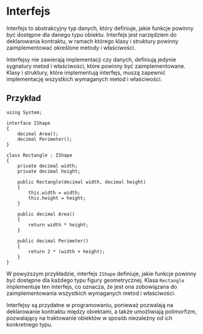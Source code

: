 # Interfejs 

Interfejs to abstrakcyjny typ danych, który definiuje, jakie funkcje powinny być dostępne dla danego typu obiektu. Interfejs jest narzędziem do deklarowania kontraktu, w ramach którego klasy i struktury powinny zaimplementować określone metody i właściwości.

Interfejsy nie zawierają implementacji czy danych, definiują jedynie sygnatury metod i właściwości, które powinny być zaimplementowane. Klasy i struktury, które implementują interfejs, muszą zapewnić implementację wszystkich wymaganych metod i właściwości.

## Przykład

```
using System;

interface IShape
{
    decimal Area();
    decimal Perimeter();
}

class Rectangle : IShape
{
    private decimal width;
    private decimal height;

    public Rectangle(decimal width, decimal height)
    {
        this.width = width;
        this.height = height;
    }

    public decimal Area()
    {
        return width * height;
    }

    public decimal Perimeter()
    {
        return 2 * (width + height);
    }
}
```

W powyższym przykładzie, interfejs `IShape` definiuje, jakie funkcje powinny być dostępne dla każdego typu figury geometrycznej. Klasa `Rectangle` implementuje ten interfejs, co oznacza, że jest ona zobowiązana do zaimplementowania wszystkich wymaganych metod i właściwości.

Interfejsy są przydatne w programowaniu, ponieważ pozwalają na deklarowanie kontraktu między obiektami, a także umożliwiają polimorfizm, pozwalający na traktowanie obiektów w sposób niezależny od ich konkretnego typu.